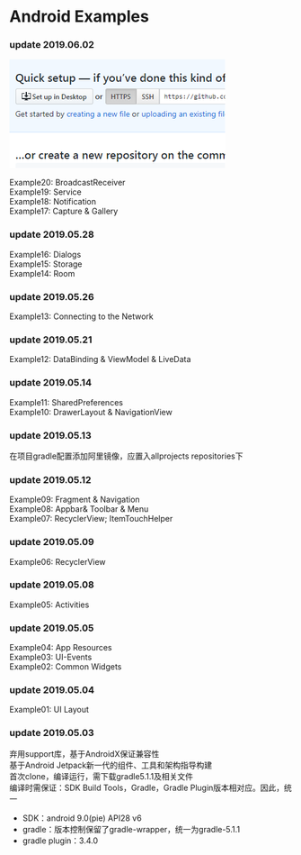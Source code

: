 # Android Examples
### update 2019.06.02

![1559629484327](.\assets\1559629484327.png)

Example20: BroadcastReceiver  
Example19: Service  
Example18: Notification  
Example17: Capture & Gallery  

### update 2019.05.28
Example16: Dialogs  
Example15: Storage  
Example14: Room
### update 2019.05.26
Example13: Connecting to the Network
### update 2019.05.21
Example12: DataBinding & ViewModel & LiveData  
### update 2019.05.14
Example11: SharedPreferences  
Example10: DrawerLayout & NavigationView
### update 2019.05.13
在项目gradle配置添加阿里镜像，应置入allprojects repositories下
### update 2019.05.12
Example09: Fragment & Navigation  
Example08: Appbar& Toolbar & Menu  
Example07: RecyclerView; ItemTouchHelper
### update 2019.05.09
Example06: RecyclerView
### update 2019.05.08
Example05: Activities  
### update 2019.05.05  
Example04: App Resources  
Example03: UI-Events  
Example02: Common Widgets  
### update 2019.05.04  
Example01: UI Layout
### update 2019.05.03
弃用support库，基于AndroidX保证兼容性  
基于Android Jetpack新一代的组件、工具和架构指导构建  
首次clone，编译运行，需下载gradle5.1.1及相关文件  
编译时需保证：SDK Build Tools，Gradle，Gradle Plugin版本相对应。因此，统一
- SDK：android 9.0(pie) API28 v6
- gradle：版本控制保留了gradle-wrapper，统一为gradle-5.1.1
- gradle plugin：3.4.0